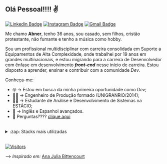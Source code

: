 ## Olá Pessoal!!!! :v:

[![Linkedin Badge](https://img.shields.io/badge/-LinkedIn-blue?style=flat-square&logo=Linkedin&logoColor=white&link=https://www.linkedin.com/in/abnersouza-dev/)](https://www.linkedin.com/in/abnersouza-dev/)
[![Instagram Badge](https://img.shields.io/badge/-Instagram-purple?style=flat-square&logo=Instagram&logoColor=white&link=https://www.instagram.com/abner.s.silva/)](https://www.instagram.com/abner.s.silva/)
[![Gmail Badge](https://img.shields.io/badge/-Gmail-c14438?style=flat-square&logo=Gmail&logoColor=white&link=mailto:silva.s.abner@gmail.com)](mailto:silva.s.abner@gmail.com)

Me chamo __Abner__, tenho 36 anos, sou casado, sem filhos, cristão protestante, não fumante e tenho a música como hobby.

Sou um profissional multidisciplinar com carreira consolidada em Suporte a Equipamentos de Alta Complexidade, onde trabalhei por 19 anos em grandes multinacionais, e estou migrando para a carreira de Desenvolvedor com ênfase em desenvolvimento __*front-end*__ nesse início de carreira. Estou disposto a aprender, ensinar e contribuir com a comunidade *Dev*.

Conheça-me:
- :nerd_face: -> Estou em busca da minha primeira oportunidade como *Dev*;
- :construction_worker_man: -> Engenheiro de Produção formado (UNIGRANRIO/2014);
- :technologist: -> Estudante de Análise e Desenvolvimento de Sistemas na ESTÁCIO;
- :muscle: -> Inglês e Espanhol avançados.
- 💬  Perguntas???? [clique aqui](https://github.com/abnerssilva/abnerssilva/issues)
<br/>

<details>
  <summary>:zap: Stacks mais utilizadas</summary>
  <img src="https://github-readme-stats.vercel.app/api/top-langs/?username=abnerssilva&layout=compact&bg_color=ffffff&text_color=333333">
</details>
<br/>

[![Visitors](https://visitor-badge.glitch.me/badge?page_id=github/abnerssilva)](https://github.com/abnerssilva) 

--> *Inspirado em:* [Ana Julia Bittencourt](https://github.com/anajuliabit)
